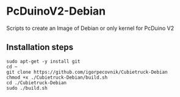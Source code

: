 PcDuinoV2-Debian
================

Scripts to create an Image of Debian or only kernel for PcDuino V2

Installation steps
------------------

```shell
sudo apt-get -y install git
cd ~
git clone https://github.com/igorpecovnik/Cubietruck-Debian
chmod +x ./Cubietruck-Debian/build.sh
cd ./Cubietruck-Debian
sudo ./build.sh
```
